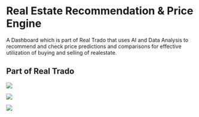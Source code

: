 # Real Estate Recommendation & Price Engine  

A Dashboard which is part of Real Trado that uses AI and Data Analysis to recommend and check price predictions and comparisons for effective utilization of buying and selling of realestate.

## Part of Real Trado

<img src="https://github.com/DarinJoshua-dev/House_Price-Recommendation-Engine/blob/master/Real%20Trado.png">
          
<a href="https://real-trado-recommend.herokuapp.com/"><img src="https://img.shields.io/badge/View%20Deployment-view%20now-red"></a>

<img src="https://github.com/DarinJoshua-dev/House_Price-Recommendation-Engine/blob/master/real_estate_project.jpg">

